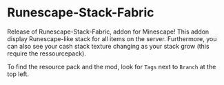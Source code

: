 # Runescape-Stack-Fabric
Release of Runescape-Stack-Fabric, addon for Minescape! This addon display Runescape-like stack for all items on the server. Furthermore, you can also see your cash stack texture changing as your stack grow (this require the ressourcepack).

To find the resource pack and the mod, look for `Tags` next to `Branch` at the top left.
